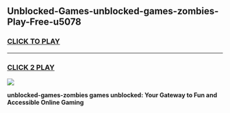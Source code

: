 
## Unblocked-Games-unblocked-games-zombies-Play-Free-u5078
<h3>
<a href="https://premium76.site?title=unblocked-games-zombies&ref=18A1">CLICK TO PLAY</a></h3>
<hr>

<h3>
<a href="https://premium76.site?title=unblocked-games-zombies&ref=18A1">CLICK 2 PLAY</a>
  
</h3>

<a href="https://premium76.site?title=unblocked-games-zombies&ref=18A1"><img src="https://clearcache.store/games.png"></a>


**unblocked-games-zombies games unblocked: Your Gateway to Fun and Accessible Online Gaming**

